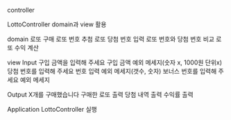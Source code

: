 controller

LottoController
domain과 view 활용

domain
로또 구매
로또 번호 추첨
로또 당첨 번호 입력
로또 번호와 당첨 번호 비교
로또 수익 계산

view
Input
구입 금액을 입력해 주세요
구입 금액 예외 메세지(숫자 x, 1000원 단위x)
당첨 번호를 입력해 주세요
번호 입력 예외 메세지(갯수, 숫자)
보너스 번호를 입력해 주세요
예외 메세지


Output
X개를 구매했습니다
구매한 로또 출력
당첨 내역 출력
수익률 출력


Application
LottoController 실행
